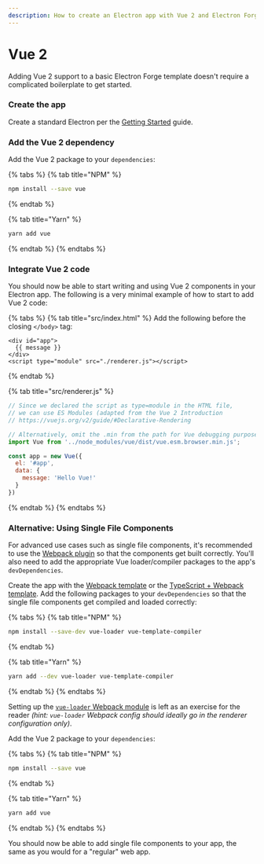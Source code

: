 ```yaml
---
description: How to create an Electron app with Vue 2 and Electron Forge
---
```


# Vue 2

Adding Vue 2 support to a basic Electron Forge template doesn't require a complicated boilerplate to get started.

### Create the app

Create a standard Electron per the [Getting Started](../../#the-basics) guide.

### Add the Vue 2 dependency

Add the Vue 2 package to your `dependencies`:

{% tabs %}
{% tab title="NPM" %}
```bash
npm install --save vue
```
{% endtab %}

{% tab title="Yarn" %}
```bash
yarn add vue
```
{% endtab %}
{% endtabs %}

### Integrate Vue 2 code

You should now be able to start writing and using Vue 2 components in your Electron app. The following is a very minimal example of how to start to add Vue 2 code:

{% tabs %}
{% tab title="src/index.html" %}
Add the following before the closing `</body>` tag:

```markup
<div id="app">
  {{ message }}
</div>
<script type="module" src="./renderer.js"></script>
```
{% endtab %}

{% tab title="src/renderer.js" %}
```javascript
// Since we declared the script as type=module in the HTML file,
// we can use ES Modules (adapted from the Vue 2 Introduction
// https://vuejs.org/v2/guide/#Declarative-Rendering

// Alternatively, omit the .min from the path for Vue debugging purposes.
import Vue from '../node_modules/vue/dist/vue.esm.browser.min.js';

const app = new Vue({
  el: '#app',
  data: {
    message: 'Hello Vue!'
  }
})
```
{% endtab %}
{% endtabs %}

### Alternative: Using Single File Components <a href="#using-single-file-components" id="using-single-file-components"></a>

For advanced use cases such as single file components, it's recommended to use the [Webpack plugin](../../config/plugins/webpack.md) so that the components get built correctly. You'll also need to add the appropriate Vue loader/compiler packages to the app's `devDependencies`.

Create the app with the [Webpack template](../../templates/webpack-template.md) or the [TypeScript + Webpack template](../../templates/typescript-+-webpack-template.md). Add the following packages to your `devDependencies` so that the single file components get compiled and loaded correctly:

{% tabs %}
{% tab title="NPM" %}
```bash
npm install --save-dev vue-loader vue-template-compiler
```
{% endtab %}

{% tab title="Yarn" %}
```bash
yarn add --dev vue-loader vue-template-compiler
```
{% endtab %}
{% endtabs %}

Setting up the [`vue-loader` Webpack module](https://vue-loader.vuejs.org/guide/#webpack-configuration) is left as an exercise for the reader _(hint: `vue-loader` Webpack config should ideally go in the renderer configuration only)_.

Add the Vue 2 package to your `dependencies`:

{% tabs %}
{% tab title="NPM" %}
```bash
npm install --save vue
```
{% endtab %}

{% tab title="Yarn" %}
```bash
yarn add vue
```
{% endtab %}
{% endtabs %}

You should now be able to add single file components to your app, the same as you would for a "regular" web app.
